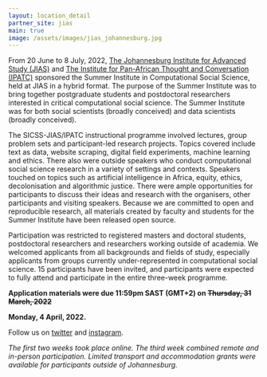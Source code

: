 ```yaml
---
layout: location_detail
partner_site: jias
main: true
image: /assets/images/jias_johannesburg.jpg
---
```


From 20 June to 8 July, 2022, [The Johannesburg Institute for Advanced Study
(JIAS)](https://jias.joburg/) and [The Institute for Pan-African Thought and Conversation
(IPATC)](https://ipatc.joburg) sponsored the Summer Institute in Computational Social Science, held at JIAS in a hybrid format. The purpose of the Summer Institute was to bring together postgraduate students and postdoctoral researchers interested in critical computational social science. The Summer Institute was for both social scientists (broadly conceived) and data scientists (broadly conceived).

The SICSS-JIAS/IPATC instructional programme involved lectures, group problem sets and participant-led research projects. Topics covered include text as data, website scraping, digital field experiments, machine learning and ethics. There also were outside speakers who conduct computational social science research in a variety of settings and contexts. Speakers touched on topics such as artificial intelligence in Africa, equity, ethics, decolonisation and algorithmic justice. There were ample opportunities for participants to discuss their ideas and research with the organisers, other participants and visiting speakers. Because we are committed to open and reproducible research, all materials created by faculty and students for the Summer Institute have been released open source.

Participation was restricted to registered masters and doctoral students, postdoctoral researchers and researchers working outside of academia. We welcomed applicants from all backgrounds and fields of study, especially applicants from groups currently under-represented in computational social science. 15 participants have been invited, and participants were expected to fully attend and participate in the entire three-week programme.

**Application materials were due 11:59pm SAST (GMT+2) on ~~Thursday, 31 March, 2022~~**

**Monday, 4 April, 2022.**

Follow us on [twitter](https://twitter.com/sicss_jias) and
[instagram](https://www.instagram.com/sicss.jias.ipatc/).

*The first two weeks took place online. The third week
combined remote and in-person participation. Limited transport and accommodation grants were
available for participants outside of Johannesburg.*
